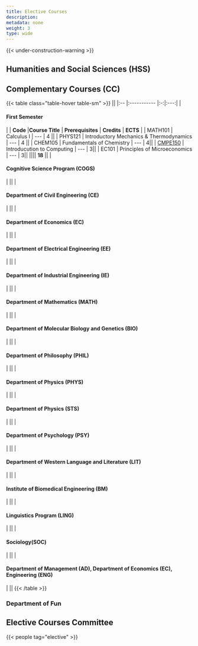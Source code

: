 ```yaml
---
title: Elective Courses
description:
metadata: none
weight: 3
type: wide
---
```



{{< under-construction-warning >}}

## Humanities and Social Sciences (HSS)

## Complementary Courses (CC)

<!-- prettier-ignore-start -->
{{< table class="table-hover table-sm" >}}
||
|:-- |:----------- |:-:|:---:|
| <h4>First Semester</h4>|
| **Code** |**Course Title** | **Prerequisites** | **Credits** | **ECTS** |
| MATH101 | Calculus I | --- | 4 ||
| PHYS121 | Introductory Mechanics & Thermodynamics | --- | 4 ||
| CHEM105 | Fundamentals of Chemistry | --- | 4||
| [CMPE150](/courses/cmpe150) | Introducution to Computing | --- | 3||
| EC101 | Principles of Microeconomics | --- | 3||
|||| **18** ||
|<h4>Cognitive Science Program (COGS)</h4>|
||
|<h4>Department of Civil Engineering (CE)</h4>|
||
|<h4>Department of Economics (EC)</h4>|
||
|<h4>Department of Electrical Engineering (EE)</h4>|
||
|<h4>Department of Industrial Engineering (IE)</h4>|
||
|<h4>Department of Mathematics (MATH)</h4>|
||
|<h4>Department of Molecular Biology and Genetics (BIO)</h4>|
||
|<h4>Department of Philosophy (PHIL)</h4>|
||
|<h4>Department of Physics (PHYS)</h4>|
||
|<h4>Department of Physics (STS)</h4>|
||
|<h4>Department of Psychology (PSY)</h4>|
||
|<h4>Department of Western Language and Literature (LIT)</h4>|
||
|<h4>Institute of Biomedical Engineering (BM)</h4>|
||
|<h4>Linguistics Program (LING)</h4>|
||
|<h4>Sociology(SOC)</h4>|
||
|<h4>Department of Management (AD), Department of Economics (EC), Engineering (ENG)</h4>|
||
{{< /table >}}
<!-- prettier-ignore-end -->
### Department of Fun

## Elective Courses Committee

{{< people tag="elective" >}}
